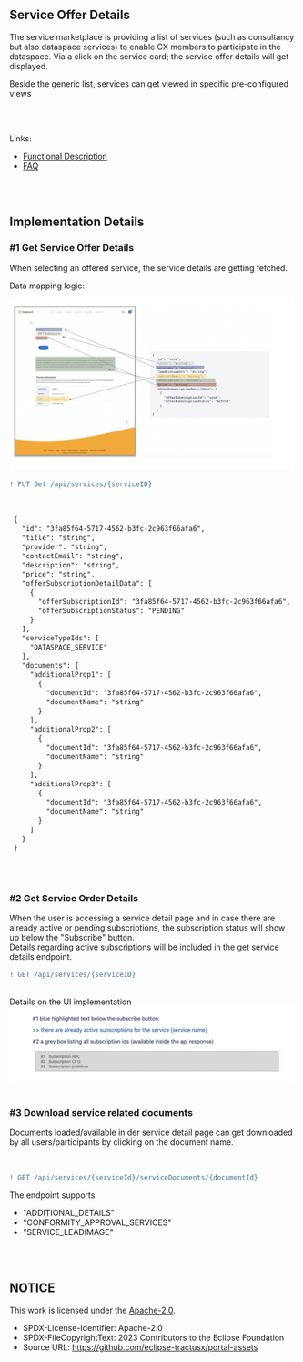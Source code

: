 ## Service Offer Details

The service marketplace is providing a list of services (such as consultancy but also dataspace services) to enable CX members to participate in the dataspace. Via a click on the service card; the service offer details will get displayed.
<br>

Beside the generic list, services can get viewed in specific pre-configured views

<br>
<br>

Links:

- [Functional Description](</docs/user/05.%20Service(s)/01.%20Service%20Marketplace/02.%20Service%20Details.md>)
- [FAQ](</docs/user/05.%Service(s)/01.%Marketplace/FAQ.md>)

<br>
<br>

## Implementation Details

### #1 Get Service Offer Details

When selecting an offered service, the service details are getting fetched.

Data mapping logic:

<img width="500" alt="image" src="https://raw.githubusercontent.com/eclipse-tractusx/portal-assets/main/docs/static/service-details-data-mapping.png">

<br>

```diff
! PUT Get /api/services/{serviceID}
```

<br>

     {
       "id": "3fa85f64-5717-4562-b3fc-2c963f66afa6",
       "title": "string",
       "provider": "string",
       "contactEmail": "string",
       "description": "string",
       "price": "string",
       "offerSubscriptionDetailData": [
         {
           "offerSubscriptionId": "3fa85f64-5717-4562-b3fc-2c963f66afa6",
           "offerSubscriptionStatus": "PENDING"
         }
       ],
       "serviceTypeIds": [
         "DATASPACE_SERVICE"
       ],
       "documents": {
         "additionalProp1": [
           {
             "documentId": "3fa85f64-5717-4562-b3fc-2c963f66afa6",
             "documentName": "string"
           }
         ],
         "additionalProp2": [
           {
             "documentId": "3fa85f64-5717-4562-b3fc-2c963f66afa6",
             "documentName": "string"
           }
         ],
         "additionalProp3": [
           {
             "documentId": "3fa85f64-5717-4562-b3fc-2c963f66afa6",
             "documentName": "string"
           }
         ]
       }
     }

<br>
<br>

### #2 Get Service Order Details

When the user is accessing a service detail page and in case there are already active or pending subscriptions, the subscription status will show up below the "Subscribe" button.  
Details regarding active subscriptions will be included in the get service details endpoint.
<br>

```diff
! GET /api/services/{serviceID}
```

<br>
Details on the UI implementation

<img width="500" alt="image" src="https://raw.githubusercontent.com/eclipse-tractusx/portal-assets/main/docs/static/app-subscription-information.png">

<br>
<br>

### #3 Download service related documents

Documents loaded/available in der service detail page can get downloaded by all users/participants by clicking on the document name.

<br>

```diff
! GET /api/services/{serviceId}/serviceDocuments/{documentId}
```

The endpoint supports

- "ADDITIONAL_DETAILS"
- "CONFORMITY_APPROVAL_SERVICES"
- "SERVICE_LEADIMAGE"

<br>
<br>

## NOTICE

This work is licensed under the [Apache-2.0](https://www.apache.org/licenses/LICENSE-2.0).

- SPDX-License-Identifier: Apache-2.0
- SPDX-FileCopyrightText: 2023 Contributors to the Eclipse Foundation
- Source URL: https://github.com/eclipse-tractusx/portal-assets
